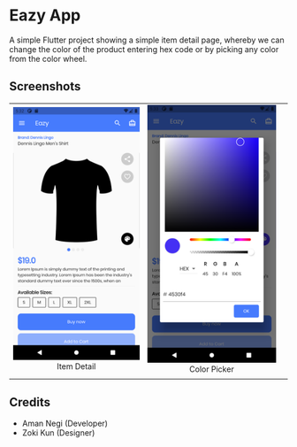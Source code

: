 # Eazy App 

A simple Flutter project showing a simple item detail page, whereby we can change the color of the product entering hex code or by picking any color from the color wheel.

## Screenshots
||||
|:-------------------------:|:-------------------------:|:-------------------------:|
<img width="1604"  src="https://github.com/AmanNegi/eazy_app/blob/master/screenshots/item_detail.png">Item Detail |  <img width="1604"  src="https://github.com/AmanNegi/eazy_app/blob/master/screenshots/color_picker.png">Color Picker
||||
## Credits

- Aman Negi (Developer)
- Zoki Kun (Designer)